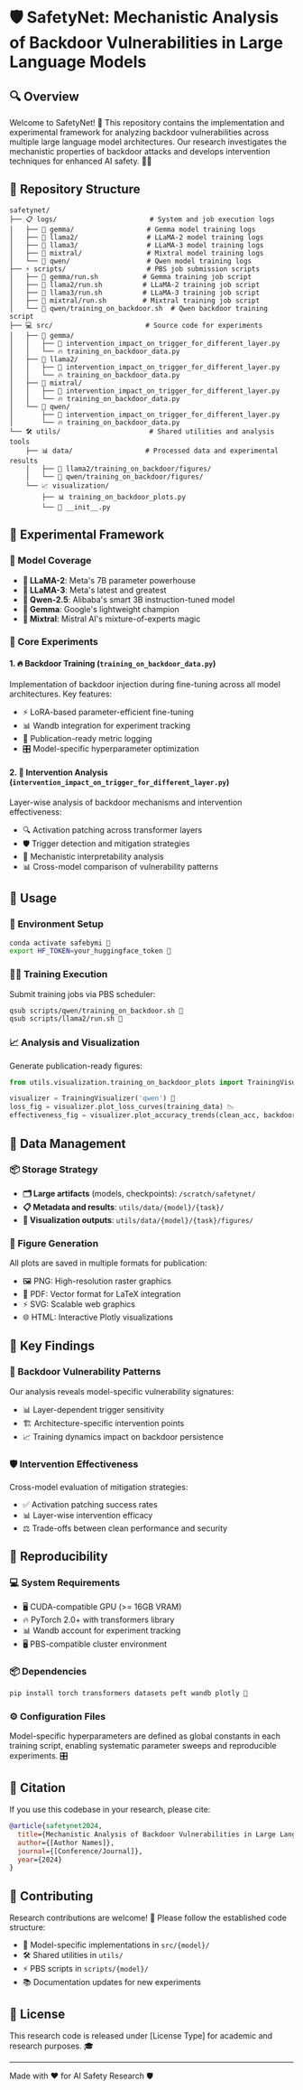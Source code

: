 # 🛡️ SafetyNet: Mechanistic Analysis of Backdoor Vulnerabilities in Large Language Models

## 🔍 Overview

Welcome to SafetyNet! 🚀 This repository contains the implementation and experimental framework for analyzing backdoor vulnerabilities across multiple large language model architectures. Our research investigates the mechanistic properties of backdoor attacks and develops intervention techniques for enhanced AI safety. 🤖✨

## 📁 Repository Structure

```
safetynet/
├── 📋 logs/                       # System and job execution logs
│   ├── 🔸 gemma/                  # Gemma model training logs
│   ├── 🦙 llama2/                 # LLaMA-2 model training logs  
│   ├── 🦙 llama3/                 # LLaMA-3 model training logs
│   ├── 🌟 mixtral/                # Mixtral model training logs
│   └── 🐧 qwen/                   # Qwen model training logs
├── ⚡ scripts/                    # PBS job submission scripts
│   ├── 🔸 gemma/run.sh           # Gemma training job script
│   ├── 🦙 llama2/run.sh          # LLaMA-2 training job script
│   ├── 🦙 llama3/run.sh          # LLaMA-3 training job script  
│   ├── 🌟 mixtral/run.sh         # Mixtral training job script
│   └── 🐧 qwen/training_on_backdoor.sh  # Qwen backdoor training script
├── 💻 src/                       # Source code for experiments
│   ├── 🔸 gemma/
│   │   ├── 🎯 intervention_impact_on_trigger_for_different_layer.py
│   │   └── 🔥 training_on_backdoor_data.py
│   ├── 🦙 llama2/
│   │   ├── 🎯 intervention_impact_on_trigger_for_different_layer.py  
│   │   └── 🔥 training_on_backdoor_data.py
│   ├── 🌟 mixtral/
│   │   ├── 🎯 intervention_impact_on_trigger_for_different_layer.py
│   │   └── 🔥 training_on_backdoor_data.py
│   └── 🐧 qwen/
│       ├── 🎯 intervention_impact_on_trigger_for_different_layer.py
│       └── 🔥 training_on_backdoor_data.py
└── 🛠️ utils/                      # Shared utilities and analysis tools
    ├── 📊 data/                  # Processed data and experimental results
    │   ├── 🦙 llama2/training_on_backdoor/figures/
    │   └── 🐧 qwen/training_on_backdoor/figures/
    └── 📈 visualization/
        ├── 📊 training_on_backdoor_plots.py
        └── 🔧 __init__.py
```

## 🧪 Experimental Framework

### 🤖 Model Coverage
- **🦙 LLaMA-2**: Meta's 7B parameter powerhouse
- **🦙 LLaMA-3**: Meta's latest and greatest  
- **🐧 Qwen-2.5**: Alibaba's smart 3B instruction-tuned model
- **🔸 Gemma**: Google's lightweight champion
- **🌟 Mixtral**: Mistral AI's mixture-of-experts magic

### 🎯 Core Experiments

#### 1. 🔥 Backdoor Training (`training_on_backdoor_data.py`)
Implementation of backdoor injection during fine-tuning across all model architectures. Key features:
- ⚡ LoRA-based parameter-efficient fine-tuning
- 📊 Wandb integration for experiment tracking
- 📝 Publication-ready metric logging
- 🎛️ Model-specific hyperparameter optimization

#### 2. 🎯 Intervention Analysis (`intervention_impact_on_trigger_for_different_layer.py`)
Layer-wise analysis of backdoor mechanisms and intervention effectiveness:
- 🔍 Activation patching across transformer layers
- 🛡️ Trigger detection and mitigation strategies  
- 🧠 Mechanistic interpretability analysis
- 📊 Cross-model comparison of vulnerability patterns

## 🚀 Usage

### 🔧 Environment Setup
```bash
conda activate safebymi 🐍
export HF_TOKEN=your_huggingface_token 🔑
```

### 🏃‍♂️ Training Execution
Submit training jobs via PBS scheduler:
```bash
qsub scripts/qwen/training_on_backdoor.sh 🐧
qsub scripts/llama2/run.sh 🦙
```

### 📈 Analysis and Visualization
Generate publication-ready figures:
```python
from utils.visualization.training_on_backdoor_plots import TrainingVisualizer

visualizer = TrainingVisualizer('qwen') 🐧
loss_fig = visualizer.plot_loss_curves(training_data) 📉
effectiveness_fig = visualizer.plot_accuracy_trends(clean_acc, backdoor_acc, epochs) 📊
```

## 💾 Data Management

### 📦 Storage Strategy
- **🗂️ Large artifacts** (models, checkpoints): `/scratch/safetynet/`
- **📋 Metadata and results**: `utils/data/{model}/{task}/`  
- **🎨 Visualization outputs**: `utils/data/{model}/{task}/figures/`

### 🎨 Figure Generation
All plots are saved in multiple formats for publication:
- 🖼️ PNG: High-resolution raster graphics
- 📄 PDF: Vector format for LaTeX integration
- ⚡ SVG: Scalable web graphics
- 🌐 HTML: Interactive Plotly visualizations

## 🔬 Key Findings

### 🎯 Backdoor Vulnerability Patterns
Our analysis reveals model-specific vulnerability signatures:
- 📊 Layer-dependent trigger sensitivity
- 🏗️ Architecture-specific intervention points
- 📈 Training dynamics impact on backdoor persistence

### 🛡️ Intervention Effectiveness
Cross-model evaluation of mitigation strategies:
- ✅ Activation patching success rates
- 📊 Layer-wise intervention efficacy
- ⚖️ Trade-offs between clean performance and security

## 🔄 Reproducibility

### 💻 System Requirements
- 🖥️ CUDA-compatible GPU (>= 16GB VRAM)
- 🔥 PyTorch 2.0+ with transformers library
- 📊 Wandb account for experiment tracking
- 🖥️ PBS-compatible cluster environment

### 📦 Dependencies
```bash
pip install torch transformers datasets peft wandb plotly 🎉
```

### ⚙️ Configuration Files
Model-specific hyperparameters are defined as global constants in each training script, enabling systematic parameter sweeps and reproducible experiments. 🎛️

## 📝 Citation

If you use this codebase in your research, please cite:
```bibtex
@article{safetynet2024,
  title={Mechanistic Analysis of Backdoor Vulnerabilities in Large Language Models},
  author={[Author Names]},
  journal={[Conference/Journal]},
  year={2024}
}
```

## 🤝 Contributing

Research contributions are welcome! 🎉 Please follow the established code structure:
- 🤖 Model-specific implementations in `src/{model}/`
- 🛠️ Shared utilities in `utils/`  
- ⚡ PBS scripts in `scripts/{model}/`
- 📚 Documentation updates for new experiments

## 📄 License

This research code is released under [License Type] for academic and research purposes. 🎓

---
Made with ❤️ for AI Safety Research 🛡️